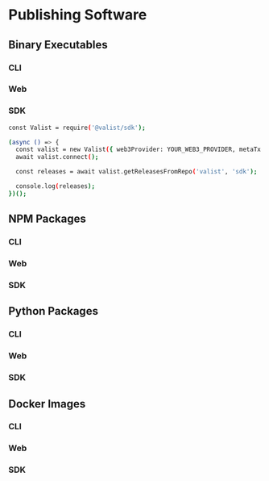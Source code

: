 # Publishing Software

## Binary Executables

### CLI

### Web

### SDK

```bash
const Valist = require('@valist/sdk');

(async () => {
  const valist = new Valist({ web3Provider: YOUR_WEB3_PROVIDER, metaTx: false });
  await valist.connect();

  const releases = await valist.getReleasesFromRepo('valist', 'sdk');

  console.log(releases);
})();
```

## NPM Packages

### CLI

### Web

### SDK

## Python Packages

### CLI

### Web

### SDK

## Docker Images

### CLI

### Web

### SDK